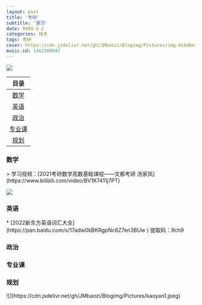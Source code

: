 ```yaml
---
layout: post
title: '考研'
subtitle: '置顶'
date: 9999-5-2
categories: 技术
tags: 考研
cover: https://cdn.jsdelivr.net/gh/JMbaozi/Blogimg/Pictures/img-6cbd8e13b10951008e63e8b71d2b83f1.jpg
music-id: 1462389947
---
```



![](https://cdn.jsdelivr.net/gh/JMbaozi/Blogimg/Pictures/bizhi.jpg)

|目录|
|:-----:|
|[数学](#数学)|
|[英语](#英语)|
|[政治](#政治)|
|[专业课](#专业课)|
|[规划](#规划)|


<h3 id="数学">数学</h3>
> 学习视频：[2021考研数学高数基础课程——文都考研 汤家凤](https://www.bilibili.com/video/BV1K7411j7PT)

![](https://cdn.jsdelivr.net/gh/JMbaozi/Blogimg/Pictures/kaoyanmath.jpeg)

<h3 id="英语">英语</h3>
* [2022新东方英语词汇大全](https://pan.baidu.com/s/17adw0kBKRgpNc6Z7en3BUw ) 提取码：9ch9

<h3 id="政治">政治</h3>
<h3 id="专业课">专业课</h3>
<h3 id="规划">规划</h3>
![](https://cdn.jsdelivr.net/gh/JMbaozi/Blogimg/Pictures/kaoyan1.jpeg)
